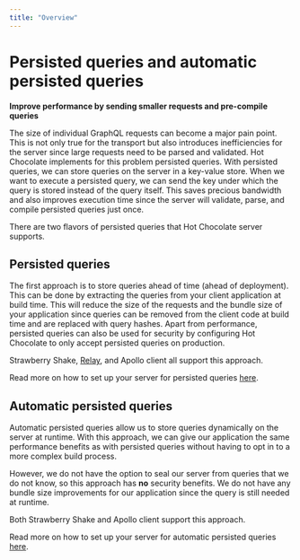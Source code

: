 ```yaml
---
title: "Overview"
---
```


# Persisted queries and automatic persisted queries

**Improve performance by sending smaller requests and pre-compile queries**

The size of individual GraphQL requests can become a major pain point. This is not only true for the transport but also introduces inefficiencies for the server since large requests need to be parsed and validated. Hot Chocolate implements for this problem persisted queries. With persisted queries, we can store queries on the server in a key-value store. When we want to execute a persisted query, we can send the key under which the query is stored instead of the query itself. This saves precious bandwidth and also improves execution time since the server will validate, parse, and compile persisted queries just once.

There are two flavors of persisted queries that Hot Chocolate server supports.

## Persisted queries

The first approach is to store queries ahead of time (ahead of deployment).
This can be done by extracting the queries from your client application at build time. This will reduce the size of the requests and the bundle size of your application since queries can be removed from the client code at build time and are replaced with query hashes. Apart from performance, persisted queries can also be used for security by configuring Hot Chocolate to only accept persisted queries on production.

Strawberry Shake, [Relay](https://relay.dev/docs/en/persisted-queries), and Apollo client all support this approach.

Read more on how to set up your server for persisted queries [here](persisted-queries.md).

## Automatic persisted queries

Automatic persisted queries allow us to store queries dynamically on the server at runtime. With this approach, we can give our application the same performance benefits as with persisted queries without having to opt in to a more complex build process.

However, we do not have the option to seal our server from queries that we do not know, so this approach has **no** security benefits. We do not have any bundle size improvements for our application since the query is still needed at runtime.

Both Strawberry Shake and Apollo client support this approach.

Read more on how to set up your server for automatic persisted queries [here](automatic-persisted-queries.md).
